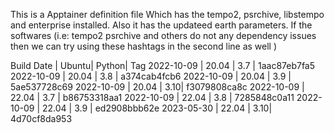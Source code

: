 This is a Apptainer definition file Which has the tempo2, psrchive, libstempo and enterprise installed. Also it has the updateed earth parameters.
If the softwares (i.e: tempo2 psrchive and others do not any dependency issues then we can try using these hashtags in the second line as well )

Build Date |	Ubuntu|	Python| 	Tag
2022-10-09 |	20.04 |	3.7	| 1aac87eb7fa5
2022-10-09 |	20.04	| 3.8	| a374cab4fcb6
2022-10-09 | 	20.04	| 3.9	| 5ae537728c69
2022-10-09 |  20.04	| 3.10| f3079808ca8c
2022-10-09 |	22.04	| 3.7	| b86753318aa1
2022-10-09 |	22.04	| 3.8	| 7285848c0a11
2022-10-09 |	22.04	| 3.9	| ed2908bbb62e
2023-05-30 |	22.04	| 3.10|	4d70cf8da953

